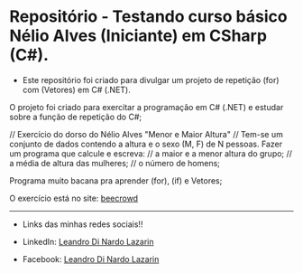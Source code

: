 # Repositório - Testando curso básico Nélio Alves (Iniciante) em CSharp (C#).

* Este repositório foi criado para divulgar um projeto de repetição (for) com (Vetores) em C# (.NET).

O projeto foi criado para exercitar a programação em C# (.NET) e estudar sobre a função de repetição do C#; 

// Exercício do dorso do Nélio Alves "Menor e Maior Altura"
// Tem-se um conjunto de dados contendo a altura e o sexo (M, F) de N pessoas. Fazer um programa que calcule e escreva:
// a maior e a menor altura do grupo;
// a média de altura das mulheres;
// o número de homens;

Programa muito bacana pra aprender (for), (if) e Vetores;

O exercício está no site: [beecrowd](https://www.beecrowd.com.br/judge/pt)

**********************************************************************************

* Links das minhas redes sociais!!

* LinkedIn: 
[Leandro Di Nardo Lazarin](https://www.linkedin.com/in/leandro-di-nardo-lazarin-694a59236/)

* Facebook:
[Leandro Di Nardo Lazarin](https://www.facebook.com/leandro.dinardolazarin)

